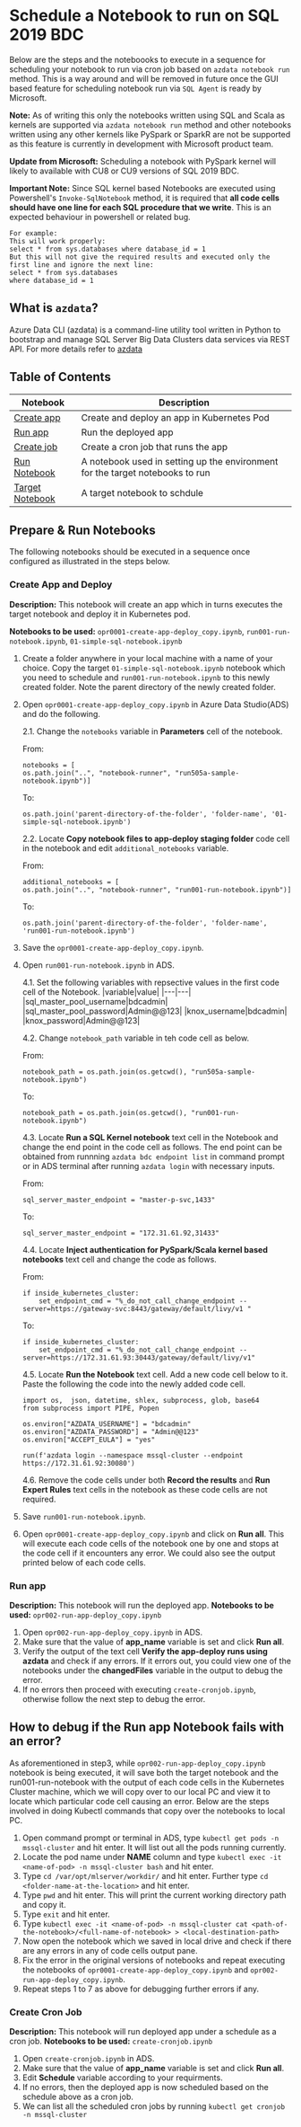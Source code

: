 # Schedule a Notebook to run on SQL 2019 BDC

Below are the steps and the noteboooks to execute in a sequence for scheduling your notebook to run via cron job based on `azdata notebook run` method. This is a way around and will be removed in future once the GUI based feature for scheduling notebook run via `SQL Agent` is ready by Microsoft. 

**Note:** As of writing this only the notebooks written using SQL and Scala as kernels are supported via `azdata notebook run` method and other notebooks written using any other kernels like PySpark or SparkR are not be supported as this feature is currently in development with Microsoft product team. 

**Update from Microsoft:** Scheduling a notebook with PySpark kernel will likely to available with CU8 or CU9 versions of SQL 2019 BDC.   

**Important Note:** Since SQL kernel based Notebooks are executed using Powershell's `Invoke-SqlNotebook` method, it is required that **all code cells should have one line for each SQL procedure that we write**. This is an expected behaviour in powershell or related bug.

```
For example:
This will work properly:
select * from sys.databases where database_id = 1
But this will not give the required results and executed only the first line and ignore the next line:
select * from sys.databases 
where database_id = 1
```

## What is `azdata`? 

Azure Data CLI (azdata) is a command-line utility tool written in Python to bootstrap and manage SQL Server Big Data Clusters data services via REST API. For more details refer to [azdata](https://docs.microsoft.com/en-us/sql/azdata/install/deploy-install-azdata?view=sql-server-ver15)

## Table of Contents

|Notebook|Description|
|---|---|
|[Create app](opr0001-create-app-deploy.ipynb)|Create and deploy an app in Kubernetes Pod|
|[Run app](opr002-run-app-deploy.ipynb)|Run the deployed app|
|[Create job](opr003-create-cronjob.ipynb)|Create a cron job that runs the app|
|[Run Notebook](run001-run-notebook.ipynb)|A notebook used in setting up the environment for the target notebooks to run|
|[Target Notebook](01-simple-sql-notebook)|A target notebook to schdule|

## Prepare & Run Notebooks
The following notebooks should be executed in a sequence once configured as illustrated in the steps below. 

### Create App and Deploy
**Description:** This notebook will create an app which in turns executes the target notebook and deploy it in Kubernetes pod. 

**Notebooks to be used:** `opr0001-create-app-deploy_copy.ipynb`, `run001-run-notebook.ipynb`, `01-simple-sql-notebook.ipynb`

1. Create a folder anywhere in your local machine with a name of your choice. Copy the target `01-simple-sql-notebook.ipynb` notebook which you need to schedule and `run001-run-notebook.ipynb` to this newly created folder. Note the parent directory of the newly created folder. 
2. Open `opr0001-create-app-deploy_copy.ipynb` in Azure Data Studio(ADS) and do the following.

    2.1. Change the ``notebooks`` variable in **Parameters** cell of the notebook.

    From:
    ```
    notebooks = [
    os.path.join("..", "notebook-runner", "run505a-sample-notebook.ipynb")]
    ``` 
    To:    
    ```
    os.path.join('parent-directory-of-the-folder', 'folder-name', '01-simple-sql-notebook.ipynb')
    ```

    2.2. Locate **Copy notebook files to app-deploy staging folder** code cell in the notebook and edit ``additional_notebooks`` variable. 

    From:
    ```
    additional_notebooks = [
    os.path.join("..", "notebook-runner", "run001-run-notebook.ipynb")]
    ```
    To:
    ```
    os.path.join('parent-directory-of-the-folder', 'folder-name', 'run001-run-notebook.ipynb')
    ```
3. Save the `opr0001-create-app-deploy_copy.ipynb`. 
4. Open `run001-run-notebook.ipynb` in ADS. 

    4.1. Set the following variables with repsective values in the first code cell of the Notebook. 
    |variable|value|
    |---|---|
    |sql_master_pool_username|bdcadmin|
    |sql_master_pool_password|Admin@@123|
    |knox_username|bdcadmin|
    |knox_password|Admin@@123|

    4.2. Change ``notebook_path`` variable in teh code cell as below.

    From:
    ```
    notebook_path = os.path.join(os.getcwd(), "run505a-sample-notebook.ipynb")
    ```
    To:
    ```
    notebook_path = os.path.join(os.getcwd(), "run001-run-notebook.ipynb")
    ```
    
    4.3. Locate **Run a SQL Kernel notebook** text cell in the Notebook and change the end point in the code cell as follows. The end point can be obtained from runnning `azdata bdc endpoint list` in command prompt or in ADS terminal after running `azdata login` with necessary inputs.

    From:
    ```
    sql_server_master_endpoint = "master-p-svc,1433"
    ```

    To:
    ```
    sql_server_master_endpoint = "172.31.61.92,31433"
    ```

    4.4. Locate **Inject authentication for PySpark/Scala kernel based notebooks** text cell and change the code as follows.

    From:
    ```
    if inside_kubernetes_cluster:
        set_endpoint_cmd = "%_do_not_call_change_endpoint --server=https://gateway-svc:8443/gateway/default/livy/v1 "
    ``` 
    To:
    ```
    if inside_kubernetes_cluster:
        set_endpoint_cmd = "%_do_not_call_change_endpoint --server=https://172.31.61.93:30443/gateway/default/livy/v1"
    ```

    4.5. Locate **Run the Notebook** text cell. Add a new code cell below to it. Paste the following the code into the newly added code cell. 
    ```
    import os,  json, datetime, shlex, subprocess, glob, base64
    from subprocess import PIPE, Popen

    os.environ["AZDATA_USERNAME"] = "bdcadmin"
    os.environ["AZDATA_PASSWORD"] = "Admin@@123"
    os.environ["ACCEPT_EULA"] = "yes"

    run(f'azdata login --namespace mssql-cluster --endpoint https://172.31.61.92:30080')
    ```
    
    4.6. Remove the code cells under both **Record the results** and **Run Expert Rules** text cells in the notebook as these code cells are not required. 
5. Save `run001-run-notebook.ipynb`. 
6. Open `opr0001-create-app-deploy_copy.ipynb` and click on **Run all**. This will execute each code cells of the notebook one by one and stops at the code cell if it encounters any error. We could also see the output printed below of each code cells.  

### Run app
**Description:** This notebook will run the deployed app. 
**Notebooks to be used:** `opr002-run-app-deploy_copy.ipynb`

1. Open `opr002-run-app-deploy_copy.ipynb` in ADS. 
2. Make sure that the value of **app_name** variable is set and click **Run all**.  
3. Verify the output of the text cell **Verify the app-deploy runs using azdata** and check if any errors. If it errors out, you could view one of the notebooks under the **changedFiles** variable in the output to debug the error. 
4. If no errors then proceed with executing `create-cronjob.ipynb`, otherwise follow the next step to debug the error. 

## How to debug if the Run app Notebook fails with an error?

As aforementioned in step3, while `opr002-run-app-deploy_copy.ipynb` notebook is being executed, it will save both the target notebook and the run001-run-notebook with the output of each code cells in the Kubernetes Cluster machine, which we will copy over to our local PC and view it to locate which particular code cell causing an error. Below are the steps involved in doing Kubectl commands that copy over the notebooks to local PC. 

1. Open command prompt or terminal in ADS, type `kubectl get pods -n mssql-cluster` and hit enter. It will list out all the pods running currently. 
2. Locate the pod name under **NAME** column and type `kubectl exec -it <name-of-pod> -n mssql-cluster bash` and hit enter. 
3. Type `cd /var/opt/mlserver/workdir/` and hit enter. Further type `cd <folder-name-at-the-location>` and hit enter.
4. Type `pwd` and hit enter. This will print the current working directory path and copy it.
5. Type `exit` and hit enter. 
6. Type `kubectl exec -it <name-of-pod> -n mssql-cluster cat <path-of-the-notebook>/<full-name-of-notebook> > <local-destination-path>`
7. Now open the notebook which we saved in local drive and check if there are any errors in any of code cells output pane. 
8. Fix the error in the original versions of notebooks and repeat executing the notebooks of `opr0001-create-app-deploy_copy.ipynb` and `opr002-run-app-deploy_copy.ipynb`. 
9. Repeat steps 1 to 7 as above for debugging further errors if any. 

### Create Cron Job
**Description:** This notebook will run deployed app under a schedule as a cron job. 
**Notebooks to be used:** `create-cronjob.ipynb`

1. Open `create-cronjob.ipynb` in ADS.
2. Make sure that the value of **app_name** variable is set and click **Run all**. 
3. Edit **Schedule** variable according to your requirments. 
4. If no errors, then the deployed app is now scheduled based on the schedule above as a cron job. 
5. We can list all the scheduled cron jobs by running `kubectl get cronjob -n mssql-cluster`  